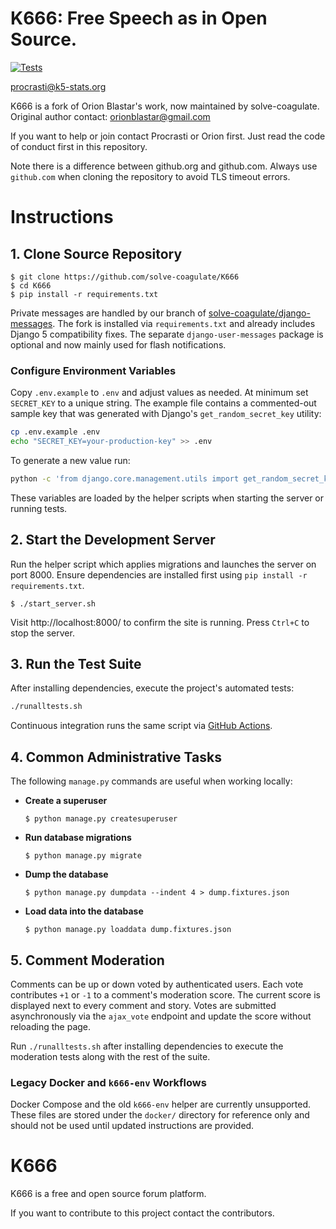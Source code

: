 # K666: Free Speech as in Open Source.
[![Tests](https://github.com/solve-coagulate/K666/actions/workflows/tests.yml/badge.svg?branch=master)](https://github.com/solve-coagulate/K666/actions/workflows/tests.yml)

procrasti@k5-stats.org

K666 is a fork of Orion Blastar's work, now maintained by solve-coagulate.
Original author contact: orionblastar@gmail.com

If you want to help or join contact Procrasti or Orion first. Just read the code of conduct first in this repository.

Note there is a difference between github.org and github.com. Always use `github.com` when cloning the repository to avoid TLS timeout errors.

# Instructions

## 1. Clone Source Repository
```
$ git clone https://github.com/solve-coagulate/K666
$ cd K666
$ pip install -r requirements.txt
```

Private messages are handled by our branch of [solve-coagulate/django-messages](https://github.com/solve-coagulate/django-messages). The fork is installed via `requirements.txt` and already includes Django 5 compatibility fixes. The separate `django-user-messages` package is optional and now mainly used for flash notifications.

### Configure Environment Variables
Copy `.env.example` to `.env` and adjust values as needed. At minimum set
`SECRET_KEY` to a unique string. The example file contains a commented-out
sample key that was generated with Django's `get_random_secret_key` utility:

```bash
cp .env.example .env
echo "SECRET_KEY=your-production-key" >> .env
```
To generate a new value run:

```bash
python -c 'from django.core.management.utils import get_random_secret_key; print(get_random_secret_key())'
```
These variables are loaded by the helper scripts when starting the server or
running tests.

## 2. Start the Development Server
Run the helper script which applies migrations and launches the server on port 8000. Ensure dependencies are installed first using `pip install -r requirements.txt`.
```
$ ./start_server.sh
```
Visit http://localhost:8000/ to confirm the site is running. Press `Ctrl+C` to stop the server.

## 3. Run the Test Suite
After installing dependencies, execute the project's automated tests:
```bash
./runalltests.sh
```
Continuous integration runs the same script via [GitHub Actions](https://github.com/solve-coagulate/K666/actions/workflows/tests.yml).

## 4. Common Administrative Tasks
The following `manage.py` commands are useful when working locally:

- **Create a superuser**
  ```
  $ python manage.py createsuperuser
  ```
- **Run database migrations**
  ```
  $ python manage.py migrate
  ```
- **Dump the database**
  ```
  $ python manage.py dumpdata --indent 4 > dump.fixtures.json
  ```
- **Load data into the database**
  ```
  $ python manage.py loaddata dump.fixtures.json
  ```

## 5. Comment Moderation
Comments can be up or down voted by authenticated users. Each vote contributes
`+1` or `-1` to a comment's moderation score. The current score is displayed
next to every comment and story. Votes are submitted asynchronously via the
`ajax_vote` endpoint and update the score without reloading the page.

Run `./runalltests.sh` after installing dependencies to execute the moderation
tests along with the rest of the suite.

### Legacy Docker and `k666-env` Workflows
Docker Compose and the old `k666-env` helper are currently unsupported. These files are stored under the `docker/` directory for reference only and should not be used until updated instructions are provided.

# K666

K666 is a free and open source forum platform.

If you want to contribute to this project contact the contributors.
